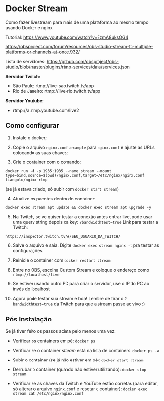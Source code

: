 # Docker Stream

Como fazer livestream para mais de uma plataforma ao mesmo tempo usando Docker e nginx

Tutorial:
https://www.youtube.com/watch?v=EzmA8uksOG4

https://obsproject.com/forum/resources/obs-studio-stream-to-multiple-platforms-or-channels-at-once.932/

Lista de servidores:
https://github.com/obsproject/obs-studio/blob/master/plugins/rtmp-services/data/services.json

**Servidor Twitch:**
- São Paulo: rtmp://live-sao.twitch.tv/app
- Rio de Janeiro: rtmp://live-rio.twitch.tv/app

**Servidor Youtube:**
- rtmp://a.rtmp.youtube.com/live2

## Como configurar 

1. Instale o docker;

2. Copie o arquivo `nginx.conf.example` para `nginx.conf` e ajuste as URLs colocando as suas chaves;

3. Crie o container com o comando:

```console
docker run -d -p 1935:1935 --name stream --mount type=bind,source=$(pwd)/nginx.conf,target=/etc/nginx/nginx.conf tiangolo/nginx-rtmp
```

(se já estava criado, só subir com `docker start stream`)

4. Atualize os pacotes dentro do container: 

```console
docker exec stream apt update && docker exec stream apt upgrade -y
```

5. Na Twitch, se vc quiser testar a conexão antes entrar live, pode usar uma query string depois da key: `?bandwidthtest=true`
Link para testar a Twitch: 

```
https://inspector.twitch.tv/#/SEU_USUARIO_DA_TWITCH/
```

6. Salve o arquivo e saia. Digite `docker exec stream nginx -t` pra testar as configurações.

7. Reinicie o container com `docker restart stream`

8. Entre no OBS, escolha Custom Stream e coloque o endereço como `rtmp://localhost/live`

9. Se estiver usando outro PC para criar o servidor, use o IP do PC ao invés do localhost

10. Agora pode testar sua stream e boa! Lembre de tirar o `?bandwidthtest=true` da Twitch para que a stream passe ao vivo :)

## Pós Instalação

Se já tiver feito os passos acima pelo menos uma vez:

- Verificar os containers em pé:
`docker ps`

- Verificar se o container _stream_ está na lista de containers:
`docker ps -a`

- Subir o container (se já não estiver em pé):
`docker start stream`

- Derrubar o container (quando não estiver utilizando):
`docker stop stream`

- Verificar se as chaves da Twitch e YouTube estão corretas (para editar, só alterar o arquivo `nginx.conf` e resetar o container):
`docker exec stream cat /etc/nginx/nginx.conf`
